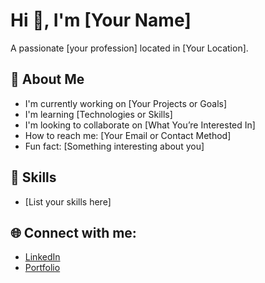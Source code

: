 # Hi 👋, I'm [Your Name]

A passionate [your profession] located in [Your Location].

## 🚀 About Me

- I'm currently working on [Your Projects or Goals]
- I'm learning [Technologies or Skills]
- I'm looking to collaborate on [What You’re Interested In]
- How to reach me: [Your Email or Contact Method]
- Fun fact: [Something interesting about you]

## 💼 Skills
- [List your skills here]

## 🌐 Connect with me:
- [LinkedIn](your-linkedin-url)
- [Portfolio](your-portfolio-url)
